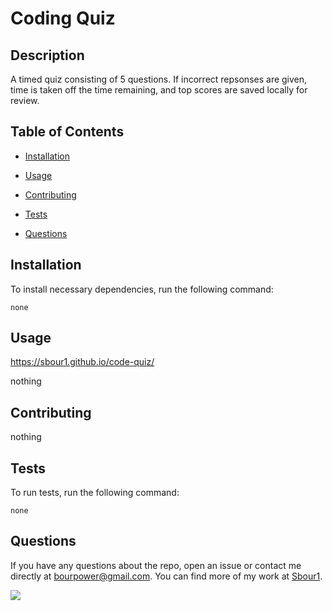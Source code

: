 # Coding Quiz
  
  
  ## Description
  
  A timed quiz consisting of 5 questions. If incorrect repsonses are given, time is taken off the time remaining, and top scores are saved locally for review.
  
  ## Table of Contents 
  
  * [Installation](#installation)
  
  * [Usage](#usage)
  
  * [Contributing](#contributing)
  
  * [Tests](#tests)
  
  * [Questions](#questions)
  
  ## Installation
  
  To install necessary dependencies, run the following command:
  
  ```
  none
  ```
  
  ## Usage

  https://sbour1.github.io/code-quiz/
  
  nothing
  
  
    
  ## Contributing
  
  nothing
  
  ## Tests
  
  To run tests, run the following command:
  
  ```
  none
  ```
  
  ## Questions
  
  If you have any questions about the repo, open an issue or contact me directly at bourpower@gmail.com. You can find more of my work at [Sbour1](https://github.com/Sbour1/).
  
<img src="https://user-images.githubusercontent.com/91856770/147028046-72902698-2ffe-47c7-8fbf-395e90ad38eb.PNG">

